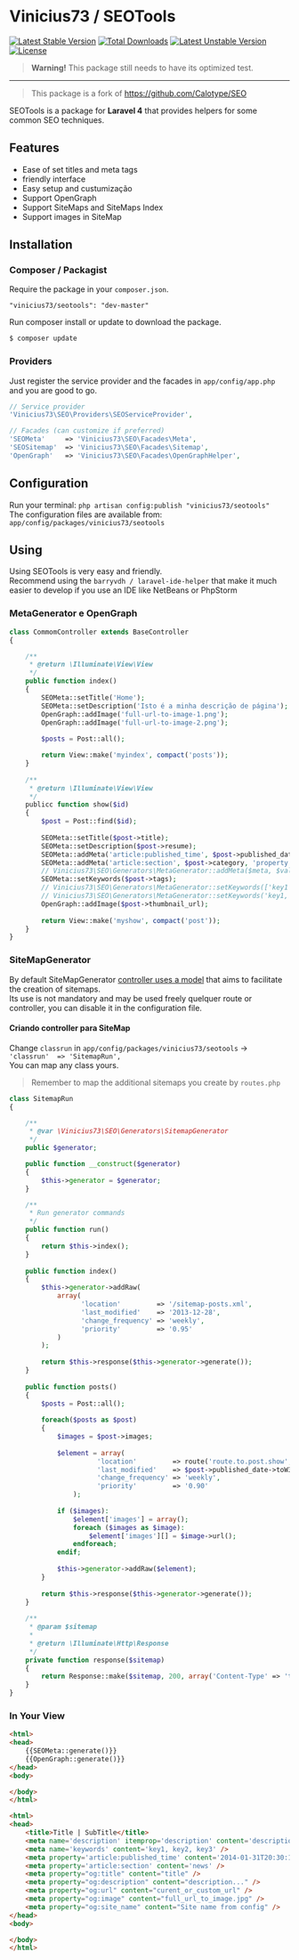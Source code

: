 # Vinicius73 / SEOTools

[![Latest Stable Version](https://poser.pugx.org/vinicius73/seotools/v/stable.png)](https://packagist.org/packages/vinicius73/seotools) [![Total Downloads](https://poser.pugx.org/vinicius73/seotools/downloads.png)](https://packagist.org/packages/vinicius73/seotools) [![Latest Unstable Version](https://poser.pugx.org/vinicius73/seotools/v/unstable.png)](https://packagist.org/packages/vinicius73/seotools) [![License](https://poser.pugx.org/vinicius73/seotools/license.png)](https://packagist.org/packages/vinicius73/seotools)

> **Warning!** This package still needs to have its optimized test. 
----
> This package is a fork of https://github.com/Calotype/SEO

SEOTools is a package for **Laravel 4** that provides helpers for some common SEO techniques.

## Features

- Ease of set titles and meta tags 
- friendly interface 
- Easy setup and custumização 
- Support OpenGraph 
- Support SiteMaps and SiteMaps Index
- Support images in SiteMap

## Installation

### Composer / Packagist

Require the package in your `composer.json`.

```
"vinicius73/seotools": "dev-master"
```

Run composer install or update to download the package.

```bash
$ composer update
```

### Providers

Just register the service provider and the facades in `app/config/app.php` and you are good to go.

```php
// Service provider
'Vinicius73\SEO\Providers\SEOServiceProvider',

// Facades (can customize if preferred)
'SEOMeta'     => 'Vinicius73\SEO\Facades\Meta',
'SEOSitemap'  => 'Vinicius73\SEO\Facades\Sitemap',
'OpenGraph'   => 'Vinicius73\SEO\Facades\OpenGraphHelper',
```

## Configuration
Run your terminal: `php artisan config:publish "vinicius73/seotools"`  
The configuration files are available from: `app/config/packages/vinicius73/seotools`

## Using
Using SEOTools is very easy and friendly.   
Recommend using the `barryvdh / laravel-ide-helper` that make it much easier to develop if you use an IDE like NetBeans or PhpStorm

### MetaGenerator e OpenGraph  

```php
class CommomController extends BaseController
{

	/**
	 * @return \Illuminate\View\View
	 */
	public function index()
	{
		SEOMeta::setTitle('Home');
        SEOMeta::setDescription('Isto é a minha descrição de página'); // is automatically limited to 160 characters
        OpenGraph::addImage('full-url-to-image-1.png');
        OpenGraph::addImage('full-url-to-image-2.png');
        
		$posts = Post::all();

        return View::make('myindex', compact('posts'));
	}
    
    /**
     * @return \Illuminate\View\View
	 */
    publicc function show($id)
    {
        $post = Post::find($id);
        
        SEOMeta::setTitle($post->title);
        SEOMeta::setDescription($post->resume);
        SEOMeta::addMeta('article:published_time', $post->published_date->toW3CString(), 'property');
        SEOMeta::addMeta('article:section', $post->category, 'property');
        // Vinicius73\SEO\Generators\MetaGenerator::addMeta($meta, $value, $name);
        SEOMeta::setKeywords($post->tags);
        // Vinicius73\SEO\Generators\MetaGenerator::setKeywords(['key1','key2','key3']);
        // Vinicius73\SEO\Generators\MetaGenerator::setKeywords('key1, key2, key3');
        OpenGraph::addImage($post->thumbnail_url);
        
        return View::make('myshow', compact('post'));
    }
}
```

### SiteMapGenerator
By default SiteMapGenerator [controller uses a model](https://github.com/vinicius73/SeoTools/blob/master/src/Vinicius73/SEO/SitemapRun.php) that aims to facilitate the creation of sitemaps.   
Its use is not mandatory and may be used freely quelquer route or controller, you can disable it in the configuration file. 

#### Criando controller para SiteMap
Change  `classrun` in `app/config/packages/vinicius73/seotools` -> `'classrun'  => 'SitemapRun',`   
You can map any class yours.

> Remember to map the additional sitemaps you create by `routes.php`

```php
class SitemapRun
{

    /**
	 * @var \Vinicius73\SEO\Generators\SitemapGenerator
	 */
	public $generator;

	public function __construct($generator)
	{
		$this->generator = $generator;
	}

	/**
	 * Run generator commands
	 */
	public function run()
	{
    	return $this->index();
	}
    
    public function index()
    {
        $this->generator->addRaw(
    		array(
				  'location'         => '/sitemap-posts.xml',
				  'last_modified'    => '2013-12-28',
				  'change_frequency' => 'weekly',
				  'priority'         => '0.95'
			)
		);
        
        return $this->response($this->generator->generate());
    }
    
    public function posts()
    {
        $posts = Post::all();
        
        foreach($posts as $post)
        {
            $images = $post->images;
            
            $element = array(
        			  'location'         => route('route.to.post.show', $post->id),
    				  'last_modified'    => $post->published_date->toW3CString(),
    				  'change_frequency' => 'weekly',
    				  'priority'         => '0.90'
    			);
                
            if ($images):
    			$element['images'] = array();
				foreach ($images as $image):
					$element['images'][] = $image->url();
				endforeach;
			endif;
            
            $this->generator->addRaw($element);
        }
        
        return $this->response($this->generator->generate());
    }
    
    /**
     * @param $sitemap
	 *
	 * @return \Illuminate\Http\Response
	 */
	private function response($sitemap)
	{
		return Response::make($sitemap, 200, array('Content-Type' => 'text/xml'));
	}
}
```

### In Your View

```html
<html>
<head>
	{{SEOMeta::generate()}}
	{{OpenGraph::generate()}}
</head>
<body>

</body>
</html>
```

```html
<html>
<head>
	<title>Title | SubTitle</title>
	<meta name='description' itemprop='description' content='description...' />
	<meta name='keywords' content='key1, key2, key3' />
	<meta property='article:published_time' content='2014-01-31T20:30:11-02:00' />
	<meta property='article:section' content='news' />
	<meta property="og:title" content="title" />
	<meta property="og:description" content="description..." />
	<meta property="og:url" content="curent_or_custom_url" />
	<meta property="og:image" content="full_url_to_image.jpg" />
	<meta property="og:site_name" content="Site name from config" />
</head>
<body>

</body>
</html>
```